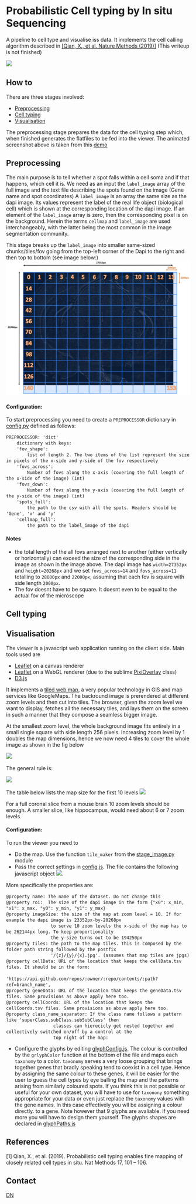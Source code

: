 
Probabilistic Cell typing by In situ Sequencing
==============================================

A pipeline to cell type and visualise iss data. It implements the cell calling algorithm described in [[Qian, X., et al. Nature Methods (2019)]](#1) (This writeup is not finished)

![](screencast.gif)

## How to
There are three stages involved:
- [Preprocessing](#Preprocessing) 
- [Cell typing](#Cell-typing) 
- [Visualisation](#The-viewer)

The preprocessing stage prepares the data for the cell typing step which, when finished generates the flatfiles to be fed into the viewer. 
The animated screenshot above is taken from this [demo](https://acycliq.github.io/full_coronal_section/)

## Preprocessing
The main purpose is to tell whether a spot falls within a cell soma and if that happens, which cell it is.
We need as an input the ```label_image``` array of the full image and the text file describing the spots found on the image (Gene name and spot coordinates)
A ```label_image``` is an array the same size as the dapi image. Its values represent the label of the real life object (biological cell) which is shown at the corresponding location
of the dapi image. If an element of the  ```label_image``` array is zero, then the corresponding pixel is on the background. Herein the terms ```cellmap``` and ```label_image``` are
used interchangeably, with the latter being the most common in the image segmentation community.

This stage breaks up the ```label_image``` into smaller same-sized chunks/tiles/fov going from the top-left corner of the Dapi to the right and then top to bottom (see image below:)
![](preprocessing_1.jpg)

#### Configuration:
To start preprocessing you need to create a ```PREPROCESSOR``` dictionary in [config.py](./config.py)  defined as follows:
```
PREPROCESSOR: 'dict'
    dictionary with keys:
    'fov_shape':
        list of length 2. The two items of the list represent the size in pixels of the x-side and y-side of the fov respectively
    'fovs_across': 
        Number of fovs along the x-axis (covering the full length of the x-side of the image) (int)
    'fovs_down':
        Number of fovs along the y-axis (covering the full length of the y-side of the image) (int)
    'spots_full':
        the path to the csv with all the spots. Headers should be  'Gene', 'x' and 'y' 
    'cellmap_full':
        the path to the label_image of the dapi
```

#### Notes
 - the total length of the all fovs arranged next to another (either vertically or horizontally) can exceed the size of the corresponding side in the image
as shown in the image above. The dapi image has ```width=27352px``` and ```height=20268px``` and we set ```fovs_across=14``` and ```fovs_across=11``` totalling to 
```28000px``` and ```22000px```, assuming that each fov is square with side length ```2000px```.
- The fov doesnt have to be square. It doesnt even to be equal to the actual fov of the microscope



## Cell typing

## Visualisation
The viewer is a javascript web application running on the client side. Main tools used are 
- [Leaflet](http://leafletjs.com) on a canvas renderer
- [Leaflet](http://leafletjs.com) on a WebGL renderer (due to the sublime [PixiOverlay](https://github.com/manubb/Leaflet.PixiOverlay) class)
- [D3.js](https://d3js.org/)

It implements a [tiled web map](https://en.wikipedia.org/wiki/Tiled_web_map), a very popular technology in GIS and map services like GoogleMaps. 
The backround image is prerendered at different zoom levels and then cut into tiles. The browser, given the zoom level we want to display, fetches all the necessary tiles,
and lays them on the screen in such a manner that they compose a seamless bigger image. 

At the smallest zoom level, the whole background image fits entirely in a small single square with side length 256 pixels. Increasing zoom level by 1 doubles the map dimensions,
hence we now need 4 tiles to cover the whole image as shown in the fig below 

![](tiling_3.jpg)

The general rule is: 

<img src="https://render.githubusercontent.com/render/math?math=length (px) = width (px) = 256 * 2^{zoom} ">

The table below lists the map size for the first 10 levels
![](map_sizes.jpg)

For a full coronal slice from a mouse brain 10 zoom levels should be enough. A smaller slice, like hippocampus, would need about 6 or 7 zoom levels. 



#### Configuration:
To run the viewer you need to 
- Do the map. Use  the function `tile_maker` from the [stage_image.py](./stage_image.py) module
- Pass the correct settings in [config.js](./dashboard/js/config.js). The file contains the following javascript object ![](config.js.jpg).

More specifically the properties are:
```
@property name: The name of the dataset. Do not change this
@property roi:  The size of the dapi image in the form {"x0": x_min, "x1": x_max, "y0": y_min, "y1": y_max}
@property imageSize: the size of the map at zoom level = 10. If for example the dapi image is 23352px-by-20268px 
                 to serve 10 zoom levels the x-side of the map has to be 262144px long. To keep proportionality
                 the y-size turns out to be 194250px
@property tiles: the path to the map tiles. This is composed by the folder path string followed by the postfix
                 '/{z}/{y}/{x}.jpg'. (assumes that map tiles are jpgs)
@property cellData: URL of the location that keeps the cellData.tsv files. It should be in the form: 
                 'https://api.github.com/repos/:owner/:repo/contents/:path?ref=branch_name',
@property geneData: URL of the location that keeps the geneData.tsv files. Same provisions as above apply here too.
@property cellCoords: URL of the location that keeps the cellCoords.tsv files. Same provisions as above apply here too.
@property class_name_separator: If the class name follows a pattern like 'superClass.subClass.subSubClass' then 
                  classes can hierecicly get nested together and collectively switched on/off by a control at the 
                  top right of the map:
```
- Configure the glyphs by editing [glyphConfig.js](./dashboard/js/glyphConfig.js). The colour is controlled by the `grlyphColor` function
at the bottom of the file and maps each `taxonomy` to a color. `taxonomy` serves a very loose grouping that brings together genes that bradly speaking tend 
to coexist in a cell type. Hence by assigning the same colour to these genes, it will be easier for the user to guess the cell types by eye balling the map and 
the patterns arising from similarly coloured spots. If you think this is not possible or useful for your own dataset, you will have to use for `taxonony` 
something appropriate for your data or even just replace the `taxonomy` values with the gene names. In this case effectively you wll be assigning a colour directly.
to a gene. Note however that 9 glyphs are avaliable. If you need more you will have to design them yourself. The glyphs shapes are declared in 
[glyphPaths.js](./dashboard/js/glyphPaths.js)
    


## References 
<a id="1">[1]</a> 
Qian, X., et al. (2019). Probabilistic cell typing enables fine mapping of closely related cell types in situ. Nat
Methods 17, 101 – 106.

## Contact
[DN](mailto:dimitris.nicoloutsopolos@gmail.com) 
